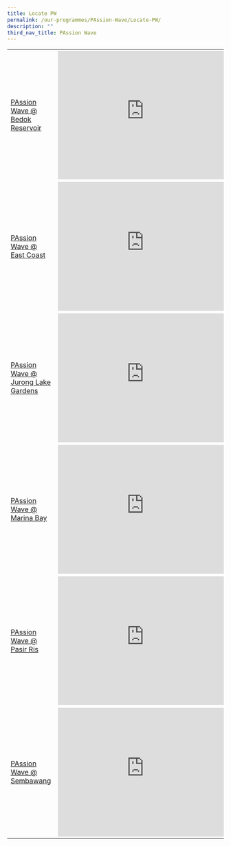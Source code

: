 ```yaml
---
title: Locate PW
permalink: /our-programmes/PAssion-Wave/Locate-PW/
description: ""
third_nav_title: PAssion Wave
---
```

|| |  |
| -------- | -------- | -------- |
| [PAssion Wave @ Bedok Reservoir](/our-programmes/PAssion-Wave/PAssionWaVe-BedokReservoir)     | <iframe src="https://www.google.com/maps/embed?pb=!1m18!1m12!1m3!1d3988.7253030693355!2d103.93052831525594!3d1.3411720619756347!2m3!1f0!2f0!3f0!3m2!1i1024!2i768!4f13.1!3m3!1m2!1s0x31da3d46effffff9%3A0xcb45e7b544630ce4!2sPAssion%20WaVe%20%40%20Bedok%20Reservoir!5e0!3m2!1sen!2ssg!4v1679281352453!5m2!1sen!2ssg" width="400" height="300" style="border:0;" allowfullscreen="" loading="lazy" ></iframe> | 
| [PAssion Wave @ East Coast]( /our-programmes/PAssion-Wave/PAssionWaVe-EastCoast)  | <iframe src="https://www.google.com/maps/embed?pb=!1m18!1m12!1m3!1d3988.7728775070177!2d103.95026841525588!3d1.3116582620611066!2m3!1f0!2f0!3f0!3m2!1i1024!2i768!4f13.1!3m3!1m2!1s0x31da22dc7e65fef5%3A0x25d1e14fbf0db682!2sPAssion%20Wave%20%40%20East%20Coast!5e0!3m2!1sen!2ssg!4v1679281287408!5m2!1sen!2ssg" width="400" height="300" style="border:0;" allowfullscreen="" loading="lazy" ></iframe>    |      
| [PAssion Wave @ Jurong Lake Gardens]( /our-programmes/PAssion-Wave/PAssionWaVe-JurongLakeGardens)    | <iframe src="https://www.google.com/maps/embed?pb=!1m18!1m12!1m3!1d3988.727990210806!2d103.72512201525585!3d1.3395223619804415!2m3!1f0!2f0!3f0!3m2!1i1024!2i768!4f13.1!3m3!1m2!1s0x31da0f50a4f56051%3A0xa49acc37d2f6a9cb!2sPAssion%20Wave%20%40%20Jurong%20Lake%20Gardens!5e0!3m2!1sen!2ssg!4v1679281395646!5m2!1sen!2ssg" width="400" height="300" style="border:0;" allowfullscreen="" loading="lazy" ></iframe>   |      
| [PAssion Wave @ Marina Bay](/our-programmes/PAssion-Wave/PAssioWaVe-MarinaBay)   | <iframe src="https://www.google.com/maps/embed?pb=!1m18!1m12!1m3!1d3988.799271990012!2d103.86498861525594!3d1.2949938621087411!2m3!1f0!2f0!3f0!3m2!1i1024!2i768!4f13.1!3m3!1m2!1s0x31da19acc66909d1%3A0x7d9a65a759e856fc!2sPAssion%20Wave%20%40%20Marina%20Bay!5e0!3m2!1sen!2ssg!4v1679281430192!5m2!1sen!2ssg" width="400" height="300" style="border:0;" allowfullscreen="" loading="lazy" ></iframe>   |      
| [PAssion Wave @ Pasir Ris](/our-programmes/PAssion-Wave/PAssionWaVe-PasirRis)   | <iframe src="https://www.google.com/maps/embed?pb=!1m18!1m12!1m3!1d3988.6528984462266!2d103.94117071525574!3d1.3848834618464227!2m3!1f0!2f0!3f0!3m2!1i1024!2i768!4f13.1!3m3!1m2!1s0x31da3dc12aaaaaab%3A0x9fe6d6c08637ca25!2sPAssion%20Wave%20%40%20Pasir%20Ris!5e0!3m2!1sen!2ssg!4v1679281468468!5m2!1sen!2ssg" width="400" height="300" style="border:0;" allowfullscreen="" loading="lazy" ></iframe>  |      
| [PAssion Wave @ Sembawang](/our-programmes/PAssion-Wave/PAssionWaVe-Sembawang)     | <iframe src="https://www.google.com/maps/embed?pb=!1m18!1m12!1m3!1d3988.5251371406466!2d103.84179971525555!3d1.4588237616207658!2m3!1f0!2f0!3f0!3m2!1i1024!2i768!4f13.1!3m3!1m2!1s0x31da14bfaffffff9%3A0x1e27d8492057334d!2sPAssion%20Wave%20%40%20Sembawang!5e0!3m2!1sen!2ssg!4v1679281504505!5m2!1sen!2ssg" width="400" height="300" style="border:0;" allowfullscreen="" loading="lazy" ></iframe>   |


